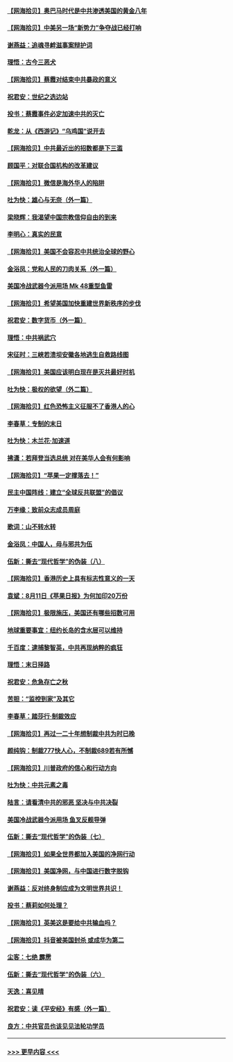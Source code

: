 #### [【网海拾贝】奥巴马时代是中共渗透美国的黄金八年](../pages/nsc993/n12349284.md?t=08221351) 
#### [【网海拾贝】中美另一场“新势力”争夺战已经打响](../pages/nsc993/n12346998.md?t=08221351) 
#### [谢燕益：追魂寻衅滋事案辩护词](../pages/nsc993/n12346892.md?t=08221351) 
#### [理悟：古今三恶犬](../pages/nsc993/n12345190.md?t=08221351) 
#### [【网海拾贝】蔡霞对结束中共暴政的意义](../pages/nsc993/n12344263.md?t=08221351) 
#### [祝君安：世纪之选边站](../pages/nsc993/n12342382.md?t=08221351) 
#### [投书：蔡霞事件必定加速中共的灭亡](../pages/nsc993/n12341881.md?t=08221351) 
#### [乾龙：从《西游记》“乌鸡国”说开去](../pages/nsc993/n12341690.md?t=08221351) 
#### [【网海拾贝】中共最近出的招数都是下三滥](../pages/nsc993/n12341593.md?t=08221351) 
#### [顾国平：对联合国机构的改革建议](../pages/nsc993/n12339928.md?t=08221351) 
#### [【网海拾贝】微信是海外华人的陷阱](../pages/nsc993/n12338868.md?t=08221351) 
#### [吐为快：雄心与无奈（外一篇）](../pages/nsc993/n12338132.md?t=08221351) 
#### [梁晓辉：我渴望中国宗教信仰自由的到来](../pages/nsc993/n12336657.md?t=08221351) 
#### [李明心：真实的民意](../pages/nsc993/n12336089.md?t=08221351) 
#### [【网海拾贝】美国不会容忍中共统治全球的野心](../pages/nsc993/n12336063.md?t=08221351) 
#### [金浴凤：党和人民的刀肉关系（外一篇）](../pages/nsc993/n12335834.md?t=08221351) 
#### [美国冷战武器今派用场 Mk 48重型鱼雷](../pages/nsc993/n12335354.md?t=08221351) 
#### [【网海拾贝】希望美国加快重建世界新秩序的步伐](../pages/nsc993/n12334224.md?t=08221351) 
#### [祝君安：数字货币（外一篇）](../pages/nsc993/n12334186.md?t=08221351) 
#### [理悟：中共祸武穴](../pages/nsc993/n12333962.md?t=08221351) 
#### [宋征时：三峡若溃坝安徽各地逃生自救路线图](../pages/nsc993/n12332450.md?t=08221351) 
#### [【网海拾贝】美国应该明白现在是灭共最好时机](../pages/nsc993/n12332313.md?t=08221351) 
#### [吐为快：极权的欲望（外二篇）](../pages/nsc993/n12332089.md?t=08221351) 
#### [【网海拾贝】红色恐怖主义征服不了香港人的心](../pages/nsc993/n12329296.md?t=08221351) 
#### [李春草：专制的末日](../pages/nsc993/n12329079.md?t=08221351) 
#### [吐为快：木兰花‧加速道](../pages/nsc993/n12327366.md?t=08221351) 
#### [拂潇：若拜登当选总统 对在美华人会有何影响](../pages/nsc993/n12295996.md?t=08221351) 
#### [【网海拾贝】“苹果一定撑落去！”](../pages/nsc993/n12326784.md?t=08221351) 
#### [民主中国阵线：建立“全球反共联盟”的倡议](../pages/nsc993/n12324177.md?t=08221351) 
#### [万李缘：致前众志成员周庭](../pages/nsc993/n12324635.md?t=08221351) 
#### [歌词：山不转水转](../pages/nsc993/n12324599.md?t=08221351) 
#### [金浴凤：中国人，毋与邪共为伍](../pages/nsc993/n12324257.md?t=08221351) 
#### [伍新：撕去“现代哲学”的伪装（八）](../pages/nsc993/n12324188.md?t=08221351) 
#### [【网海拾贝】香港历史上具有标志性意义的一天](../pages/nsc993/n12324021.md?t=08221351) 
#### [袁斌：8月11日《苹果日报》为何加印20万份](../pages/nsc993/n12323955.md?t=08221351) 
#### [【网海拾贝】极限施压，美国还有哪些招数可用](../pages/nsc993/n12322512.md?t=08221351) 
#### [地球重要事宜：纽约长岛的含水层可以维持](../pages/nsc993/n12321844.md?t=08221351) 
#### [千百度：逮捕黎智英，中共再现纳粹的疯狂](../pages/nsc993/n12321777.md?t=08221351) 
#### [理悟：末日择路](../pages/nsc993/n12320812.md?t=08221351) 
#### [祝君安：危急存亡之秋](../pages/nsc993/n12320795.md?t=08221351) 
#### [苦胆：“监控到家”及其它](../pages/nsc993/n12320751.md?t=08221351) 
#### [李春草：踏莎行·制裁效应](../pages/nsc993/n12318290.md?t=08221351) 
#### [【网海拾贝】再过一二十年想制裁中共为时已晚](../pages/nsc993/n12318195.md?t=08221351) 
#### [颜纯钩：制裁777快人心，不制裁689若有所憾](../pages/nsc993/n12316912.md?t=08221351) 
#### [【网海拾贝】川普政府的信心和行动方向](../pages/nsc993/n12316673.md?t=08221351) 
#### [吐为快：中共元素之毒](../pages/nsc993/n12316547.md?t=08221351) 
#### [陆言：请看清中共的邪恶 坚决与中共决裂](../pages/nsc993/n12315784.md?t=08221351) 
#### [美国冷战武器今派用场 鱼叉反舰导弹](../pages/nsc993/n12316258.md?t=08221351) 
#### [伍新：撕去“现代哲学”的伪装（七）](../pages/nsc993/n12315846.md?t=08221351) 
#### [【网海拾贝】如果全世界都加入美国的净网行动](../pages/nsc993/n12315588.md?t=08221351) 
#### [【网海拾贝】美国净网，与中国进行数字脱钩](../pages/nsc993/n12312813.md?t=08221351) 
#### [谢燕益：反对终身制应成为文明世界共识！](../pages/nsc993/n12310465.md?t=08221351) 
#### [投书：蔡莉如何处理？](../pages/nsc993/n12310224.md?t=08221351) 
#### [【网海拾贝】英美这是要给中共输血吗？](../pages/nsc993/n12307646.md?t=08221351) 
#### [【网海拾贝】抖音被美国封杀 或成华为第二](../pages/nsc993/n12305277.md?t=08221351) 
#### [尘客：七绝 霹雳](../pages/nsc993/n12304053.md?t=08221351) 
#### [伍新：撕去“现代哲学”的伪装（六）](../pages/nsc993/n12303243.md?t=08221351) 
#### [天逸：喜见晴](../pages/nsc993/n12303226.md?t=08221351) 
#### [祝君安：读《平安经》有感（外一篇）](../pages/nsc993/n12303170.md?t=08221351) 
#### [良方：中共官员也该见见法轮功学员](../pages/nsc993/n12302985.md?t=08221351) 

----
#### [ >>> 更早内容 <<< ](../indexes/nsc993-earlier.md)
